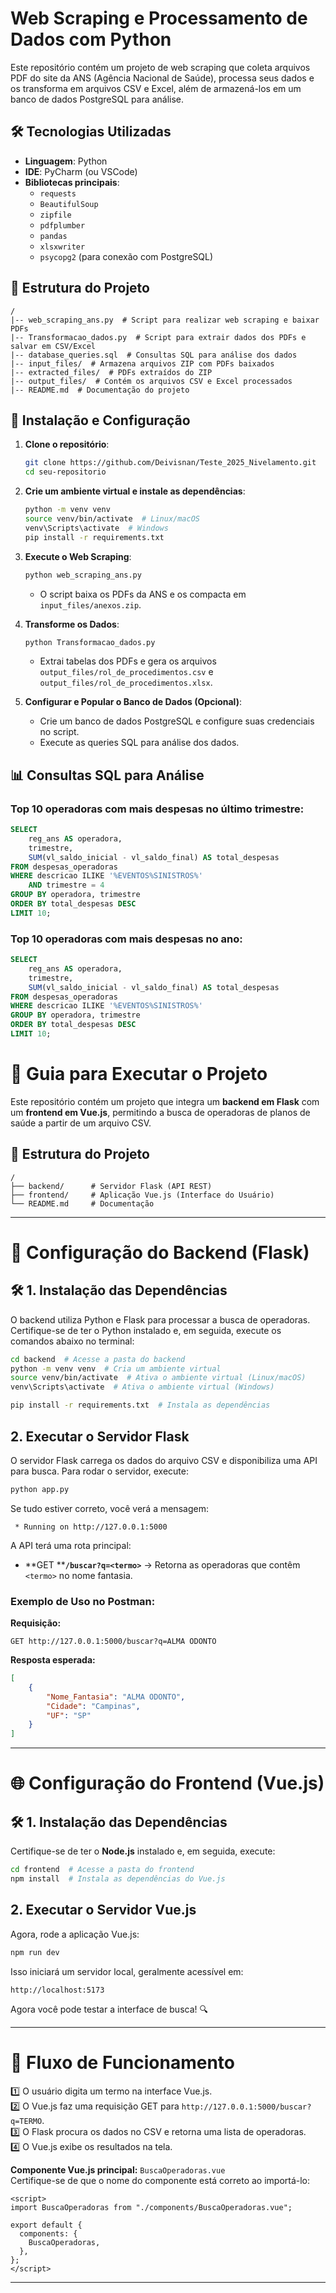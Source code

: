 # Web Scraping e Processamento de Dados com Python

Este repositório contém um projeto de web scraping que coleta arquivos PDF do site da ANS (Agência Nacional de Saúde), processa seus dados e os transforma em arquivos CSV e Excel, além de armazená-los em um banco de dados PostgreSQL para análise.

## 🛠️ Tecnologias Utilizadas
- **Linguagem**: Python
- **IDE**: PyCharm (ou VSCode)
- **Bibliotecas principais**:
  - `requests`
  - `BeautifulSoup`
  - `zipfile`
  - `pdfplumber`
  - `pandas`
  - `xlsxwriter`
  - `psycopg2` (para conexão com PostgreSQL)

## 🔧 Estrutura do Projeto
```
/
|-- web_scraping_ans.py  # Script para realizar web scraping e baixar PDFs
|-- Transformacao_dados.py  # Script para extrair dados dos PDFs e salvar em CSV/Excel
|-- database_queries.sql  # Consultas SQL para análise dos dados
|-- input_files/  # Armazena arquivos ZIP com PDFs baixados
|-- extracted_files/  # PDFs extraídos do ZIP
|-- output_files/  # Contém os arquivos CSV e Excel processados
|-- README.md  # Documentação do projeto
```

## 📝 Instalação e Configuração
1. **Clone o repositório**:
   ```bash
   git clone https://github.com/Deivisnan/Teste_2025_Nivelamento.git
   cd seu-repositorio
   ```

2. **Crie um ambiente virtual e instale as dependências**:
   ```bash
   python -m venv venv
   source venv/bin/activate  # Linux/macOS
   venv\Scripts\activate  # Windows
   pip install -r requirements.txt
   ```

3. **Execute o Web Scraping**:
   ```bash
   python web_scraping_ans.py
   ```
   - O script baixa os PDFs da ANS e os compacta em `input_files/anexos.zip`.

4. **Transforme os Dados**:
   ```bash
   python Transformacao_dados.py
   ```
   - Extrai tabelas dos PDFs e gera os arquivos `output_files/rol_de_procedimentos.csv` e `output_files/rol_de_procedimentos.xlsx`.

5. **Configurar e Popular o Banco de Dados (Opcional)**:
   - Crie um banco de dados PostgreSQL e configure suas credenciais no script.
   - Execute as queries SQL para análise dos dados.

## 📊 Consultas SQL para Análise
### Top 10 operadoras com mais despesas no último trimestre:
```sql
SELECT  
    reg_ans AS operadora,  
    trimestre,  
    SUM(vl_saldo_inicial - vl_saldo_final) AS total_despesas  
FROM despesas_operadoras  
WHERE descricao ILIKE '%EVENTOS%SINISTROS%'  
    AND trimestre = 4  
GROUP BY operadora, trimestre  
ORDER BY total_despesas DESC  
LIMIT 10;
```

### Top 10 operadoras com mais despesas no ano:
```sql
SELECT  
    reg_ans AS operadora,  
    trimestre,  
    SUM(vl_saldo_inicial - vl_saldo_final) AS total_despesas  
FROM despesas_operadoras  
WHERE descricao ILIKE '%EVENTOS%SINISTROS%'  
GROUP BY operadora, trimestre  
ORDER BY total_despesas DESC  
LIMIT 10;
```
# 📌 Guia para Executar o Projeto

Este repositório contém um projeto que integra um **backend em Flask** com um **frontend em Vue.js**, permitindo a busca de operadoras de planos de saúde a partir de um arquivo CSV.

## 📂 Estrutura do Projeto

```
/
├── backend/      # Servidor Flask (API REST)
├── frontend/     # Aplicação Vue.js (Interface do Usuário)
└── README.md     # Documentação
```

---

# 🔧 Configuração do Backend (Flask)

## 🛠 1. Instalação das Dependências

O backend utiliza Python e Flask para processar a busca de operadoras. Certifique-se de ter o Python instalado e, em seguida, execute os comandos abaixo no terminal:

```sh
cd backend  # Acesse a pasta do backend
python -m venv venv  # Cria um ambiente virtual
source venv/bin/activate  # Ativa o ambiente virtual (Linux/macOS)
venv\Scripts\activate  # Ativa o ambiente virtual (Windows)

pip install -r requirements.txt  # Instala as dependências
```

##  2. Executar o Servidor Flask

O servidor Flask carrega os dados do arquivo CSV e disponibiliza uma API para busca. Para rodar o servidor, execute:

```sh
python app.py
```

Se tudo estiver correto, você verá a mensagem:

```
 * Running on http://127.0.0.1:5000
```

A API terá uma rota principal:

- **GET ****`/buscar?q=<termo>`** → Retorna as operadoras que contêm `<termo>` no nome fantasia.

### Exemplo de Uso no Postman:

**Requisição:**

```
GET http://127.0.0.1:5000/buscar?q=ALMA ODONTO
```

**Resposta esperada:**

```json
[
    {
        "Nome_Fantasia": "ALMA ODONTO",
        "Cidade": "Campinas",
        "UF": "SP"
    }
]
```

---

# 🌐 Configuração do Frontend (Vue.js)

## 🛠 1. Instalação das Dependências

Certifique-se de ter o **Node.js** instalado e, em seguida, execute:

```sh
cd frontend  # Acesse a pasta do frontend
npm install  # Instala as dependências do Vue.js
```

##  2. Executar o Servidor Vue.js

Agora, rode a aplicação Vue.js:

```sh
npm run dev
```

Isso iniciará um servidor local, geralmente acessível em:

```
http://localhost:5173
```

Agora você pode testar a interface de busca! 🔍

---

# 🔗 Fluxo de Funcionamento

1️⃣ O usuário digita um termo na interface Vue.js.\
2️⃣ O Vue.js faz uma requisição GET para `http://127.0.0.1:5000/buscar?q=TERMO`.\
3️⃣ O Flask procura os dados no CSV e retorna uma lista de operadoras.\
4️⃣ O Vue.js exibe os resultados na tela.

**Componente Vue.js principal:** `BuscaOperadoras.vue`\
Certifique-se de que o nome do componente está correto ao importá-lo:

```vue
<script>
import BuscaOperadoras from "./components/BuscaOperadoras.vue";

export default {
  components: {
    BuscaOperadoras,
  },
};
</script>
```

---





